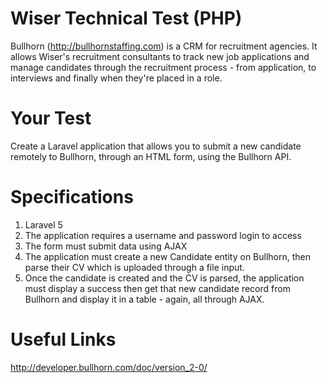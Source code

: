 # Wiser Technical Test (PHP)

Bullhorn (http://bullhornstaffing.com) is a CRM for recruitment agencies. It allows Wiser's recruitment consultants to track new job applications and manage candidates through the recruitment process - from application, to interviews and finally when they're placed in a role.

# Your Test

Create a Laravel application that allows you to submit a new candidate remotely to Bullhorn, through an HTML form, using the Bullhorn API.

# Specifications

1. Laravel 5
2. The application requires a username and password login to access
3. The form must submit data using AJAX
4. The application must create a new Candidate entity on Bullhorn, then parse their CV which is uploaded through a file input.
5. Once the candidate is created and the CV is parsed, the application must display a success then get that new candidate record from Bullhorn and display it in a table - again, all through AJAX.

# Useful Links

http://developer.bullhorn.com/doc/version_2-0/
